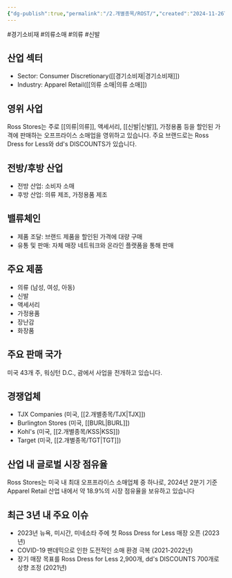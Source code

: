```yaml
---
{"dg-publish":true,"permalink":"/2.개별종목/ROST/","created":"2024-11-26T14:02:56.399+09:00","updated":"2025-06-03T20:06:01.039+09:00"}
---
```


#경기소비재 #의류소매 #의류 #신발


## 산업 섹터

- Sector: Consumer Discretionary([[경기소비재\|경기소비재]])
- Industry: Apparel Retail([[의류 소매\|의류 소매]])

## 영위 사업

Ross Stores는 주로 [[의류\|의류]], 액세서리, [[신발\|신발]], 가정용품 등을 할인된 가격에 판매하는 오프프라이스 소매업을 영위하고 있습니다. 주요 브랜드로는 Ross Dress for Less와 dd's DISCOUNTS가 있습니다.

## 전방/후방 산업

- 전방 산업: 소비자 소매
- 후방 산업: 의류 제조, 가정용품 제조

## 밸류체인

- 제품 조달: 브랜드 제품을 할인된 가격에 대량 구매
- 유통 및 판매: 자체 매장 네트워크와 온라인 플랫폼을 통해 판매

## 주요 제품

- 의류 (남성, 여성, 아동)
- 신발
- 액세서리
- 가정용품
- 장난감
- 화장품

## 주요 판매 국가

미국 43개 주, 워싱턴 D.C., 괌에서 사업을 전개하고 있습니다.

## 경쟁업체

- TJX Companies (미국, [[2.개별종목/TJX\|TJX]])
- Burlington Stores (미국, [[BURL\|BURL]])
- Kohl's (미국, [[2.개별종목/KSS\|KSS]])
- Target (미국, [[2.개별종목/TGT\|TGT]])

## 산업 내 글로벌 시장 점유율

Ross Stores는 미국 내 최대 오프프라이스 소매업체 중 하나로, 2024년 2분기 기준 Apparel Retail 산업 내에서 약 18.9%의 시장 점유율을 보유하고 있습니다

## 최근 3년 내 주요 이슈

- 2023년 뉴욕, 미시간, 미네소타 주에 첫 Ross Dress for Less 매장 오픈 (2023년)
- COVID-19 팬데믹으로 인한 도전적인 소매 환경 극복 (2021-2022년)
- 장기 매장 목표를 Ross Dress for Less 2,900개, dd's DISCOUNTS 700개로 상향 조정 (2021년)